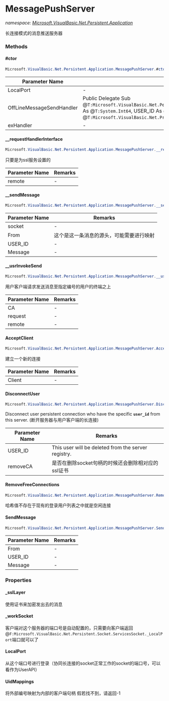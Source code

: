 ﻿# MessagePushServer
_namespace: [Microsoft.VisualBasic.Net.Persistent.Application](./index.md)_

长连接模式的消息推送服务器



### Methods

#### #ctor
```csharp
Microsoft.VisualBasic.Net.Persistent.Application.MessagePushServer.#ctor(System.Int32,Microsoft.VisualBasic.Net.Persistent.OffLineMessageSendHandler,Microsoft.VisualBasic.Net.Abstract.ExceptionHandler)
```


|Parameter Name|Remarks|
|--------------|-------|
|LocalPort|-|
|OffLineMessageSendHandler|Public Delegate Sub @``T:Microsoft.VisualBasic.Net.Persistent.OffLineMessageSendHandler``(FromUSER_ID As @``T:System.Int64``, USER_ID As @``T:System.Int64``, Message As @``T:Microsoft.VisualBasic.Net.Protocols.RequestStream``)|
|exHandler|-|


#### __requestHandlerInterface
```csharp
Microsoft.VisualBasic.Net.Persistent.Application.MessagePushServer.__requestHandlerInterface(System.Int64,Microsoft.VisualBasic.Net.Protocols.RequestStream,System.Net.IPEndPoint)
```
只要是为ssl服务设置的

|Parameter Name|Remarks|
|--------------|-------|
|remote|-|


#### __sendMessage
```csharp
Microsoft.VisualBasic.Net.Persistent.Application.MessagePushServer.__sendMessage(Microsoft.VisualBasic.Net.Persistent.Socket.WorkSocket,System.Int64,System.Int64,Microsoft.VisualBasic.Net.Protocols.RequestStream)
```


|Parameter Name|Remarks|
|--------------|-------|
|socket|-|
|From|这个是这一条消息的源头，可能需要进行映射|
|USER_ID|-|
|Message|-|


#### __usrInvokeSend
```csharp
Microsoft.VisualBasic.Net.Persistent.Application.MessagePushServer.__usrInvokeSend(System.Int64,Microsoft.VisualBasic.Net.Protocols.RequestStream,System.Net.IPEndPoint)
```
用户客户端请求发送消息至指定编号的用户的终端之上

|Parameter Name|Remarks|
|--------------|-------|
|CA|-|
|request|-|
|remote|-|


#### AcceptClient
```csharp
Microsoft.VisualBasic.Net.Persistent.Application.MessagePushServer.AcceptClient(Microsoft.VisualBasic.Net.Persistent.Socket.WorkSocket)
```
建立一个新的连接

|Parameter Name|Remarks|
|--------------|-------|
|Client|-|


#### DisconnectUser
```csharp
Microsoft.VisualBasic.Net.Persistent.Application.MessagePushServer.DisconnectUser(System.Int64,System.Boolean)
```
Disconnect user persistent connection who have the specific **`user_id`** from this server.
 (断开服务器与用户客户端的长连接)

|Parameter Name|Remarks|
|--------------|-------|
|USER_ID|This user will be deleted from the server registry.|
|removeCA|是否在删除socket句柄的时候还会删除相对应的ssl证书|


#### RemoveFreeConnections
```csharp
Microsoft.VisualBasic.Net.Persistent.Application.MessagePushServer.RemoveFreeConnections
```
哈希值不存在于现有的登录用户列表之中就是空闲连接

#### SendMessage
```csharp
Microsoft.VisualBasic.Net.Persistent.Application.MessagePushServer.SendMessage(System.Int64,System.Int64,Microsoft.VisualBasic.Net.Protocols.RequestStream)
```


|Parameter Name|Remarks|
|--------------|-------|
|From|-|
|USER_ID|-|
|Message|-|



### Properties

#### _sslLayer
使用证书来加密发出去的消息
#### _workSocket
客户端对这个服务器的端口号是自动配置的，只需要向客户端返回@``F:Microsoft.VisualBasic.Net.Persistent.Socket.ServicesSocket._LocalPort``端口就可以了
#### LocalPort
从这个端口号进行登录（协同长连接的socket正常工作的socket的端口号，可以看作为UserAPI）
#### UidMappings
将外部编号映射为内部的客户端句柄
 假若找不到，请返回-1
